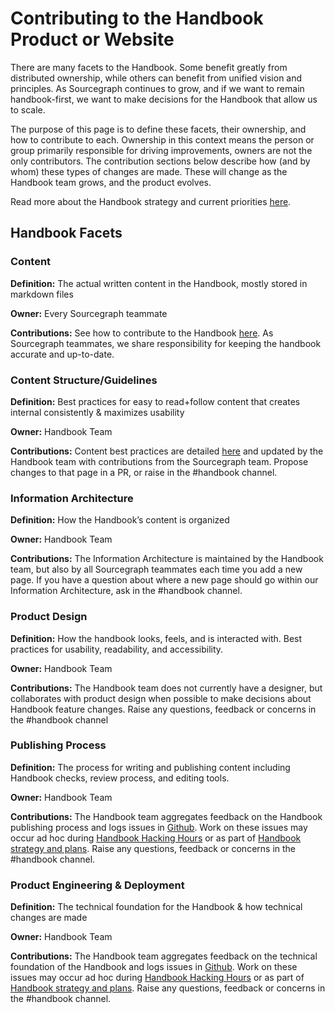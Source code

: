 # Contributing to the Handbook Product or Website

There are many facets to the Handbook. Some benefit greatly from distributed ownership, while others can benefit from unified vision and principles. As Sourcegraph continues to grow, and if we want to remain handbook-first, we want to make decisions for the Handbook that allow us to scale.

The purpose of this page is to define these facets, their ownership, and how to contribute to each. Ownership in this context means the person or group primarily responsible for driving improvements, owners are not the only contributors. The contribution sections below describe how (and by whom) these types of changes are made. These will change as the Handbook team grows, and the product evolves.

Read more about the Handbook strategy and current priorities [here](../../../strategy/enablement/handbook/index.md).

## Handbook Facets

### Content

**Definition:** The actual written content in the Handbook, mostly stored in markdown files

**Owner:** Every Sourcegraph teammate

**Contributions:** See how to contribute to the Handbook [here](index.md). As Sourcegraph teammates, we share responsibility for keeping the handbook accurate and up-to-date.

### Content Structure/Guidelines

**Definition:** Best practices for easy to read+follow content that creates internal consistently & maximizes usability

**Owner:** Handbook Team

**Contributions:** Content best practices are detailed [here](handbook-content-best-practices.md) and updated by the Handbook team with contributions from the Sourcegraph team. Propose changes to that page in a PR, or raise in the #handbook channel.

### Information Architecture

**Definition:** How the Handbook’s content is organized

**Owner:** Handbook Team

**Contributions:** The Information Architecture is maintained by the Handbook team, but also by all Sourcegraph teammates each time you add a new page. If you have a question about where a new page should go within our Information Architecture, ask in the #handbook channel.

### Product Design

**Definition:** How the handbook looks, feels, and is interacted with. Best practices for usability, readability, and accessibility.

**Owner:** Handbook Team

**Contributions:** The Handbook team does not currently have a designer, but collaborates with product design when possible to make decisions about Handbook feature changes. Raise any questions, feedback or concerns in the #handbook channel

### Publishing Process

**Definition:** The process for writing and publishing content including Handbook checks, review process, and editing tools.

**Owner:** Handbook Team

**Contributions:** The Handbook team aggregates feedback on the Handbook publishing process and logs issues in [Github](https://github.com/sourcegraph/handbook/issues). Work on these issues may occur ad hoc during [Handbook Hacking Hours](../index.md#handbook-hacking-hours) or as part of [Handbook strategy and plans](../../../strategy/enablement/handbook/index.md#strategy-and-plans). Raise any questions, feedback or concerns in the #handbook channel.

### Product Engineering & Deployment

**Definition:** The technical foundation for the Handbook & how technical changes are made

**Owner:** Handbook Team

**Contributions:** The Handbook team aggregates feedback on the technical foundation of the Handbook and logs issues in [Github](https://github.com/sourcegraph/handbook/issues). Work on these issues may occur ad hoc during [Handbook Hacking Hours](../index.md#handbook-hacking-hours) or as part of [Handbook strategy and plans](../../strategy/enablement/handbook/index.md#strategy-and-plans). Raise any questions, feedback or concerns in the #handbook channel.
